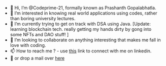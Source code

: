 - 👋 Hi, I’m @Codeprime-21, formally known as Prashanth Gopalabhatla.
- 👀 I’m interested in knowing real world applications using codes, rather than boring university lectures.
- 🌱 I’m currently trying to get on track with DSA using Java.
      [Update: learning blockchain tech. really getting my hands dirty by gong into some NFTs and DAO stuff! ]
- 💞️ I’m looking to collaborate on anything interesting that makes me fall in love with coding.
- 📫 How to reach me ? - use [this](https://www.linkedin.com/in/prashanth-gopalabhatla-72547b1b0?lipi=urn%3Ali%3Apage%3Ad_flagship3_profile_view_base_contact_details%3BCDhKwLi5Sa6S%2FuhD1USipg%3D%3D) link to connect with me on linkedin.
- 📮 or drop a mail over [here](prashanth.atwork21@gmail.com)

<!---
Codeprime-21/Codeprime-21 is a ✨ special ✨ repository because its `README.md` (this file) appears on your GitHub profile.
You can click the Preview link to take a look at your changes.
--->

